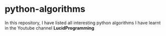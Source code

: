 # python-algorithms

In this repository, I have listed all interesting python algorithms I have learnt in the Youtube channel **LucidProgramming**
